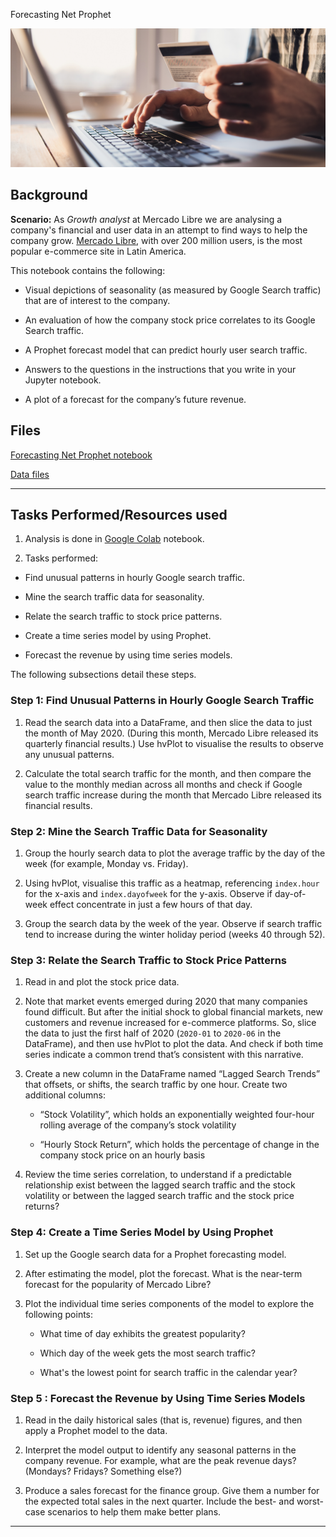 Forecasting Net Prophet

![Decorative image.](Images/readme-photo.png)

## Background

**Scenario:** As _Growth analyst_ at Mercado Libre we are analysing a company's financial and user data in an attempt to find ways to help the company grow. [Mercado Libre](http://investor.mercadolibre.com/investor-relations), with over 200 million users, is the most popular e-commerce site in Latin America. 

This notebook contains the following:

* Visual depictions of seasonality (as measured by Google Search traffic) that are of interest to the company.

* An evaluation of how the company stock price correlates to its Google Search traffic.

* A Prophet forecast model that can predict hourly user search traffic.

* Answers to the questions in the instructions that you write in your Jupyter notebook.

* A plot of a forecast for the company’s future revenue.

## Files

[Forecasting Net Prophet notebook](forecasting_net_prophet.ipynb)

[Data files](Resources)

---

## Tasks Performed/Resources used


1. Analysis is done in [Google Colab](https://colab.research.google.com/) notebook.

2. Tasks performed:

* Find unusual patterns in hourly Google search traffic.

* Mine the search traffic data for seasonality.

* Relate the search traffic to stock price patterns.

* Create a time series model by using Prophet.

* Forecast the revenue by using time series models.

The following subsections detail these steps.

### Step 1: Find Unusual Patterns in Hourly Google Search Traffic

1. Read the search data into a DataFrame, and then slice the data to just the month of May 2020. (During this month, Mercado Libre released its quarterly financial results.) Use hvPlot to visualise the results to observe any unusual patterns.

2. Calculate the total search traffic for the month, and then compare the value to the monthly median across all months and check if Google search traffic increase during the month that Mercado Libre released its financial results.

### Step 2: Mine the Search Traffic Data for Seasonality

1. Group the hourly search data to plot the average traffic by the day of the week (for example, Monday vs. Friday).

2. Using hvPlot, visualise this traffic as a heatmap, referencing `index.hour` for the x-axis and `index.dayofweek` for the y-axis. Observe if day-of-week effect concentrate in just a few hours of that day.

3. Group the search data by the week of the year. Observe if search traffic tend to increase during the winter holiday period (weeks 40 through 52).

### Step 3: Relate the Search Traffic to Stock Price Patterns

1. Read in and plot the stock price data. 

2. Note that market events emerged during 2020 that many companies found difficult. But after the initial shock to global financial markets, new customers and revenue increased for e-commerce platforms. So, slice the data to just the first half of 2020 (`2020-01` to `2020-06` in the DataFrame), and then use hvPlot to plot the data. And check if both time series indicate a common trend that’s consistent with this narrative.

3. Create a new column in the DataFrame named “Lagged Search Trends” that offsets, or shifts, the search traffic by one hour. Create two additional columns:

   * “Stock Volatility”, which holds an exponentially weighted four-hour rolling average of the company’s stock volatility

   * “Hourly Stock Return”, which holds the percentage of change in the company stock price on an hourly basis

4. Review the time series correlation, to understand if a predictable relationship exist between the lagged search traffic and the stock volatility or between the lagged search traffic and the stock price returns?

### Step 4: Create a Time Series Model by Using Prophet

1. Set up the Google search data for a Prophet forecasting model.

2. After estimating the model, plot the forecast. What is the near-term forecast for the popularity of Mercado Libre?

3. Plot the individual time series components of the model to explore the following points:

   * What time of day exhibits the greatest popularity?

   * Which day of the week gets the most search traffic?

   * What's the lowest point for search traffic in the calendar year?

### Step 5 : Forecast the Revenue by Using Time Series Models


1. Read in the daily historical sales (that is, revenue) figures, and then apply a Prophet model to the data.

2. Interpret the model output to identify any seasonal patterns in the company revenue. For example, what are the peak revenue days? (Mondays? Fridays? Something else?)

3. Produce a sales forecast for the finance group. Give them a number for the expected total sales in the next quarter. Include the best- and worst-case scenarios to help them make better plans.

---
